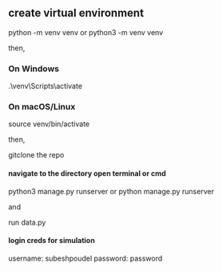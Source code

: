 ## create virtual environment

python -m venv venv
or
python3 -m venv venv

then,

### On Windows
.\venv\Scripts\activate

### On macOS/Linux
source venv/bin/activate

then,

gitclone the repo

#### navigate to the directory open terminal or cmd

python3 manage.py runserver
or 
python manage.py runserver

and 

run data.py

#### login creds for simulation
username: subeshpoudel
password: password
